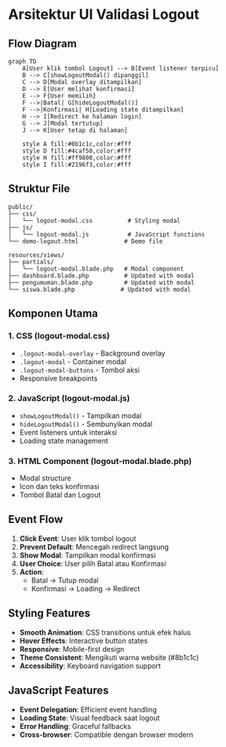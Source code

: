 # Arsitektur UI Validasi Logout

## Flow Diagram

```mermaid
graph TD
    A[User klik tombol Logout] --> B[Event listener terpicu]
    B --> C[showLogoutModal() dipanggil]
    C --> D[Modal overlay ditampilkan]
    D --> E[User melihat konfirmasi]
    E --> F{User memilih}
    F -->|Batal| G[hideLogoutModal()]
    F -->|Konfirmasi| H[Loading state ditampilkan]
    H --> I[Redirect ke halaman login]
    G --> J[Modal tertutup]
    J --> K[User tetap di halaman]
    
    style A fill:#8b1c1c,color:#fff
    style D fill:#4caf50,color:#fff
    style H fill:#ff9800,color:#fff
    style I fill:#2196f3,color:#fff
```

## Struktur File

```
public/
├── css/
│   └── logout-modal.css          # Styling modal
├── js/
│   └── logout-modal.js           # JavaScript functions
└── demo-logout.html             # Demo file

resources/views/
├── partials/
│   └── logout-modal.blade.php   # Modal component
├── dashboard.blade.php          # Updated with modal
├── pengumuman.blade.php         # Updated with modal
└── siswa.blade.php             # Updated with modal
```

## Komponen Utama

### 1. CSS (logout-modal.css)
- `.logout-modal-overlay` - Background overlay
- `.logout-modal` - Container modal
- `.logout-modal-buttons` - Tombol aksi
- Responsive breakpoints

### 2. JavaScript (logout-modal.js)
- `showLogoutModal()` - Tampilkan modal
- `hideLogoutModal()` - Sembunyikan modal
- Event listeners untuk interaksi
- Loading state management

### 3. HTML Component (logout-modal.blade.php)
- Modal structure
- Icon dan teks konfirmasi
- Tombol Batal dan Logout

## Event Flow

1. **Click Event**: User klik tombol logout
2. **Prevent Default**: Mencegah redirect langsung
3. **Show Modal**: Tampilkan modal konfirmasi
4. **User Choice**: User pilih Batal atau Konfirmasi
5. **Action**: 
   - Batal → Tutup modal
   - Konfirmasi → Loading → Redirect

## Styling Features

- **Smooth Animation**: CSS transitions untuk efek halus
- **Hover Effects**: Interactive button states
- **Responsive**: Mobile-first design
- **Theme Consistent**: Mengikuti warna website (#8b1c1c)
- **Accessibility**: Keyboard navigation support

## JavaScript Features

- **Event Delegation**: Efficient event handling
- **Loading State**: Visual feedback saat logout
- **Error Handling**: Graceful fallbacks
- **Cross-browser**: Compatible dengan browser modern
